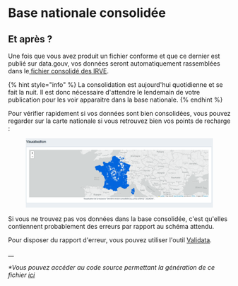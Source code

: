 # Base nationale consolidée

## Et après ?

Une fois que vous avez produit un fichier conforme et que ce dernier est publié sur data.gouv, vos données seront automatiquement rassemblées dans le[ fichier consolidé des IRVE](https://transport.data.gouv.fr/datasets/fichier-consolide-des-bornes-de-recharge-pour-vehicules-electriques).&#x20;

{% hint style="info" %}
La consolidation est aujourd'hui quotidienne et se fait la nuit. Il est donc nécessaire d'attendre le lendemain de votre publication pour les voir apparaitre dans la base nationale.
{% endhint %}

Pour vérifier rapidement si vos données sont bien consolidées, vous pouvez regarder sur la carte nationale si vous retrouvez bien vos points de recharge :&#x20;

<figure><img src="../../../.gitbook/assets/Image6.png" alt=""><figcaption></figcaption></figure>

Si vous ne trouvez pas vos données dans la base consolidée, c'est qu'elles contiennent probablement des erreurs par rapport au schéma attendu.&#x20;

Pour disposer du rapport d'erreur, vous pouvez utiliser l'outil [Validata](https://validata.fr/table-schema?schema\_name=schema-datagouvfr.etalab%2Fschema-irve).

__

_\*Vous pouvez accéder au code source permettant la génération de ce fichier_ [_ici_](https://github.com/etalab/notebooks/tree/master/irve)
